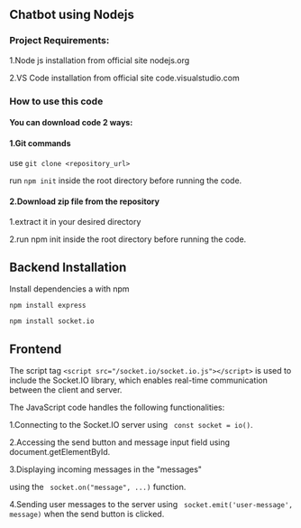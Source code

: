 ## Chatbot using Nodejs

### Project Requirements:

1.Node js installation from official site nodejs.org

2.VS Code installation from official site code.visualstudio.com

### How to use this code

#### You can download code 2 ways:

#### 1.Git commands

use
`git clone <repository_url>`

run
`npm init`
inside the root directory before running the code.

#### 2.Download zip file from the repository

1.extract it in your desired directory

2.run npm init inside the root directory before running the code.

## Backend Installation

Install dependencies a with npm

```
npm install express
```

```
npm install socket.io
```

## Frontend

The script tag `<script src="/socket.io/socket.io.js"></script>` is used to include the Socket.IO library, which enables real-time communication between the client and server.

The JavaScript code handles the following functionalities:

 1.Connecting to the Socket.IO server using ```
   const socket = io()```.
                        
                        
 2.Accessing the send button and message input field using document.getElementById.
                        
 3.Displaying incoming messages in the "messages" <div> using the ```
                        socket.on("message", ...)``` function.
                        
                        
   4.Sending user messages to the server using ```
                        socket.emit('user-message', message)``` when the send button is clicked.
